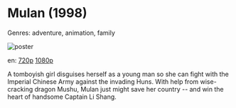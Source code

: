 # Mulan (1998)

Genres: adventure, animation, family

![poster](http://image.tmdb.org/t/p/w500/eruhq6kmjV7wopA7GjNDHrmAl89.jpg)

en:
  [720p](magnet:?xt=urn:btih:5D0417C666E56C5CCE95DED02934378FE0641624&tr=udp://glotorrents.pw:6969/announce&tr=udp://tracker.opentrackr.org:1337/announce&tr=udp://torrent.gresille.org:80/announce&tr=udp://tracker.openbittorrent.com:80&tr=udp://tracker.coppersurfer.tk:6969&tr=udp://tracker.leechers-paradise.org:6969&tr=udp://p4p.arenabg.ch:1337&tr=udp://tracker.internetwarriors.net:1337)
  [1080p](magnet:?xt=urn:btih:8E80FCBCA1ED9BDB332A61F1B0CF2E61AF56EE46&tr=udp://glotorrents.pw:6969/announce&tr=udp://tracker.opentrackr.org:1337/announce&tr=udp://torrent.gresille.org:80/announce&tr=udp://tracker.openbittorrent.com:80&tr=udp://tracker.coppersurfer.tk:6969&tr=udp://tracker.leechers-paradise.org:6969&tr=udp://p4p.arenabg.ch:1337&tr=udp://tracker.internetwarriors.net:1337)
  


A tomboyish girl disguises herself as a young man so she can fight with the Imperial Chinese Army against the invading Huns. With help from wise-cracking dragon Mushu, Mulan just might save her country -- and win the heart of handsome Captain Li Shang.